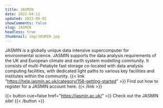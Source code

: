 ```yaml
---
title: JASMIN
date: 2022-04-11
updated: 2023-08-02
showComments: false 
slug: JASMIN
headless: true
thumbnail: img/JASMIN.jpg
---
```


JASMIN is a globally unique data intensive supercomputer for environmental science. JASMIN supports the data analysis requirements of the UK and European climate and earth system modelling community. It consists of multi-Petabyte fast storage co-located with data analysis computing facilities, with dedicated light paths to various key facilities and institutes within the community. {{< link "https://help.jasmin.ac.uk/category/158-getting-started" >}} Find out how to register for a JASMIN account here. {{< /link >}}

{{< button cue=false href="https://jasmin.ac.uk/" >}} Check out the JASMIN site! {{< /button >}}
